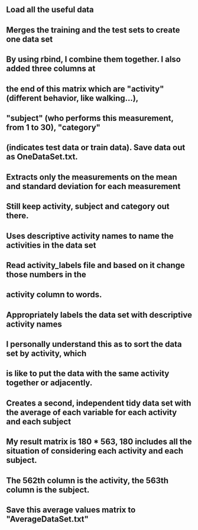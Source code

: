## Load all the useful data

## Merges the training and the test sets to create one data set
## By using rbind, I combine them together. I also added three columns at 
## the end of this matrix which are "activity" (different behavior, like walking...), 
## "subject" (who performs this measurement, from 1 to 30), "category" 
## (indicates test data or train data). Save data out as OneDataSet.txt. 

## Extracts only the measurements on the mean and standard deviation for each measurement
## Still keep activity, subject and category out there.

## Uses descriptive activity names to name the activities in the data set
## Read activity_labels file and based on it change those numbers in the 
## activity column to words.

## Appropriately labels the data set with descriptive activity names
## I personally understand this as to sort the data set by activity, which
## is like to put the data with the same activity together or adjacently.

## Creates a second, independent tidy data set with the average of each variable for each activity and each subject
## My result matrix is 180 * 563, 180 includes all the situation of considering each activity and each subject.
## The 562th column is the activity, the 563th column is the subject.
## Save this average values matrix to "AverageDataSet.txt"

